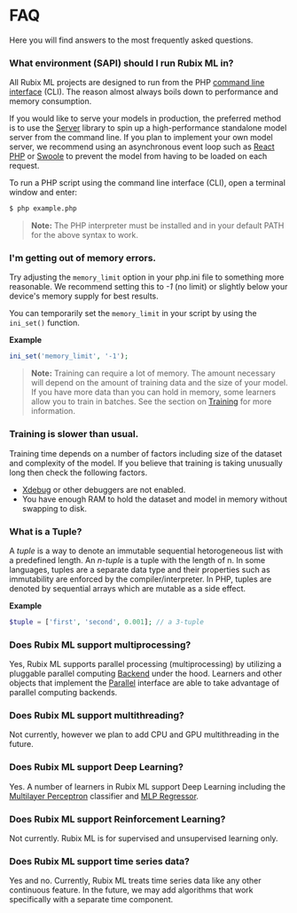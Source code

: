 # FAQ
Here you will find answers to the most frequently asked questions.

### What environment (SAPI) should I run Rubix ML in?
All Rubix ML projects are designed to run from the PHP [command line interface](http://php.net/manual/en/features.commandline.php) (CLI). The reason almost always boils down to performance and memory consumption.

If you would like to serve your models in production, the preferred method is to use the [Server](https://github.com/RubixML/Server) library to spin up a high-performance standalone model server from the command line. If you plan to implement your own model server, we recommend using an asynchronous event loop such as [React PHP](https://reactphp.org/) or [Swoole](https://www.swoole.co.uk/) to prevent the model from having to be loaded on each request.

To run a PHP script using the command line interface (CLI), open a terminal window and enter:
```sh
$ php example.php
```

> **Note:** The PHP interpreter must be installed and in your default PATH for the above syntax to work.

### I'm getting out of memory errors.
Try adjusting the `memory_limit` option in your php.ini file to something more reasonable. We recommend setting this to *-1* (no limit) or slightly below your device's memory supply for best results.

You can temporarily set the `memory_limit` in your script by using the `ini_set()` function.

**Example**

```php
ini_set('memory_limit', '-1');
```

> **Note:** Training can require a lot of memory. The amount necessary will depend on the amount of training data and the size of your model. If you have more data than you can hold in memory, some learners allow you to train in batches. See the section on [Training](training.md) for more information.

### Training is slower than usual.
Training time depends on a number of factors including size of the dataset and complexity of the model. If you believe that training is taking unusually long then check the following factors.

- [Xdebug](https://xdebug.org/) or other debuggers are not enabled.
- You have enough RAM to hold the dataset and model in memory without swapping to disk.

### What is a Tuple?
A *tuple* is a way to denote an immutable sequential hetorogeneous list with a predefined length. An *n-tuple* is a tuple with the length of n. In some languages, tuples are a separate data type and their properties such as immutability are enforced by the compiler/interpreter. In PHP, tuples are denoted by sequential arrays which are mutable as a side effect.

**Example**

```php
$tuple = ['first', 'second', 0.001]; // a 3-tuple
```

### Does Rubix ML support multiprocessing?
Yes, Rubix ML supports parallel processing (multiprocessing) by utilizing a pluggable parallel computing [Backend](backends/api.md) under the hood. Learners and other objects that implement the [Parallel](parallel.md) interface are able to take advantage of parallel computing backends.

### Does Rubix ML support multithreading?
Not currently, however we plan to add CPU and GPU multithreading in the future.

### Does Rubix ML support Deep Learning?
Yes. A number of learners in Rubix ML support Deep Learning including the [Multilayer Perceptron](classifiers/multilayer-perceptron.md) classifier and [MLP Regressor](regressors/mlp-regressor.md).

### Does Rubix ML support Reinforcement Learning?
Not currently. Rubix ML is for supervised and unsupervised learning only.

### Does Rubix ML support time series data?
Yes and no. Currently, Rubix ML treats time series data like any other continuous feature. In the future, we may add algorithms that work specifically with a separate time component.